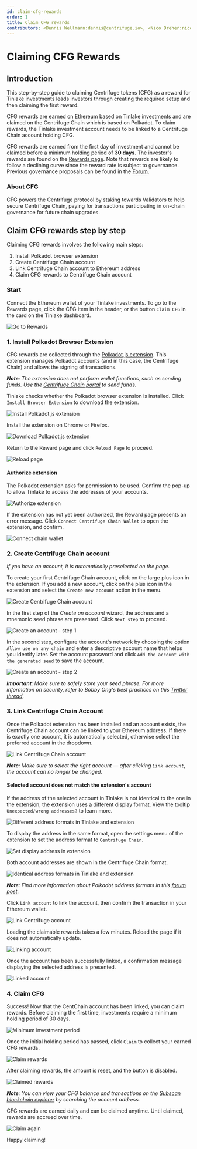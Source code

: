 ```yaml
---
id: claim-cfg-rewards
order: 1
title: Claim CFG rewards
contributors: <Dennis Wellmann:dennis@centrifuge.io>, <Nico Dreher:nico@centrifuge.io>
---
```


# Claiming CFG Rewards

## Introduction
This step-by-step guide to claiming Centrifuge tokens (CFG) as a reward for Tinlake investments leads investors through creating the required setup and then claiming the first reward.

CFG rewards are earned on Ethereum based on Tinlake investments and are claimed on the Centrifuge Chain which is based on Polkadot. To claim rewards, the Tinlake investment account needs to be linked to a Centrifuge Chain account holding CFG.

CFG rewards are earned from the first day of investment and cannot be claimed before a minimum holding period of **30 days**. The investor's rewards are found on the [Rewards page](https://tinlake.centrifuge.io/rewards). Note that rewards are likely to follow a declining curve since the reward rate is subject to governance. Previous governance proposals can be found in the [Forum](https://gov.centrifuge.io/c/governance/35).

### About CFG
CFG powers the Centrifuge protocol by staking towards Validators to help secure Centrifuge Chain, paying for transactions participating in on-chain governance for future chain upgrades.

## Claim CFG rewards step by step
Claiming CFG rewards involves the following main steps:
1. Install Polkadot browser extension
2. Create Centrifuge Chain account
3. Link Centrifuge Chain account to Ethereum address
4. Claim CFG rewards to Centrifuge Chain account

### Start
Connect the Ethereum wallet of your Tinlake investments. To go to the Rewards page, click the CFG item in the header, or the button `Claim CFG` in the card on the Tinlake dashboard.

![Go to Rewards](../images/go_to_rewards.png)

### 1. Install Polkadot Browser Extension
CFG rewards are collected through the [Polkadot.js extension](https://polkadot.js.org/extension/). This extension manages Polkadot accounts (and in this case, the Centrifuge Chain) and allows the signing of transactions.

***Note**: The extension does not perform wallet functions, such as sending funds. Use the [Centrifuge Chain portal](https://polkadot.js.org/apps/?rpc=wss%3A%2F%2Ffullnode.centrifuge.io#/accounts) to send funds.*

Tinlake checks whether the Polkadot browser extension is installed. Click `Install Browser Extension` to download the extension.

![Install Polkadot.js extension](../images/install_browser_extension.png)

Install the extension on Chrome or Firefox.

![Download Polkadot.js extension](../images/download_extension.png)

Return to the Reward page and click `Reload Page` to proceed.

![Reload page](../images/reload_page.png)

#### Authorize extension
The Polkadot extension asks for permission to be used. Confirm the pop-up to allow Tinlake to access the addresses of your accounts.

![Authorize extension](../images/authorize_extension.png)

If the extension has not yet been authorized, the Reward page presents an error message. Click `Connect Centrifuge Chain Wallet` to open the extension, and confirm. 

![Connect chain wallet](../images/connect_centrifuge_chain_wallet.png)

### 2. Create Centrifuge Chain account
*If you have an account, it is automatically preselected on the page.*

To create your first Centrifuge Chain account, click on the large plus icon in the extension. If you add a new account, click on the plus icon in the extension and select the `Create new account` action in the menu.

![Create Centrifuge Chain account](../images/add_account.png)

In the first step of the *Create an account* wizard, the address and a mnemonic seed phrase are presented. Click `Next step` to proceed.

![Create an account - step 1](../images/create_an_account_1.png)

In the second step, configure the account's network by choosing the option `Allow use on any chain` and enter a descriptive account name that helps you identify later. Set the account password and click `Add the account with the generated seed` to save the account.

![Create an account - step 2](../images/create_an_account_2.png)

***Important**: Make sure to safely store your seed phrase. For more information on security, refer to Bobby Ong's best practices on this [Twitter thread](https://twitter.com/bobbyong/status/1403881080902471680?s=21).*

### 3. Link Centrifuge Chain Account
Once the Polkadot extension has been installed and an account exists, the Centrifuge Chain account can be linked to your Ethereum address. If there is exactly one account, it is automatically selected, otherwise select the preferred account in the dropdown.

![Link Centrifuge Chain account](../images/link_account.png)

***Note**: Make sure to select the right account — after clicking `Link account`, the account can no longer be changed.*

#### Selected account does not match the extension's account
If the address of the selected account in Tinlake is not identical to the one in the extension, the extension uses a different display format. View the tooltip `Unexpected/wrong addresses?` to learn more. 

![Different address formats in Tinlake and extension](../images/different_address_formats.png)

To display the address in the same format, open the settings menu of the extension to set the address format to `Centrifuge Chain`.

![Set display address in extension](../images/set_display_address_format.png)

Both account addresses are shown in the Centrifuge Chain format.

![Identical address formats in Tinlake and extension](../images/identical_address_format.png)

***Note**: Find more information about Polkadot address formats in this [forum post](https://gov.centrifuge.io/t/accounts-and-wallet-addresses-in-polkadot-js/3341).*

Click `Link account` to link the account, then confirm the transaction in your Ethereum wallet.

![Link Centrifuge account](../images/link_account.png)

Loading the claimable rewards takes a few minutes. Reload the page if it does not automatically update.

![Linking account](../images/linking_account.png)

Once the account has been successfully linked, a confirmation message displaying the selected address is presented.

![Linked account](../images/account_linked.png)

### 4. Claim CFG
Success! Now that the CentChain account has been linked, you can claim rewards. Before claiming the first time, investments require a minimum holding period of 30 days.

![Minimum investment period](../images/minimum_holding_period.png)

Once the initial holding period has passed, click `Claim` to collect your earned CFG rewards. 

![Claim rewards](../images/claim_rewards.png)

After claiming rewards, the amount is reset, and the button is disabled. 

![Claimed rewards](../images/rewards_claimed.png)

***Note**: You can view your CFG balance and transactions on the [Subscan blockchain explorer](https://centrifuge.subscan.io/) by searching the account address.*

CFG rewards are earned daily and can be claimed anytime. Until claimed, rewards are accrued over time. 

![Claim again](../images/claim_again.png)

Happy claiming!

